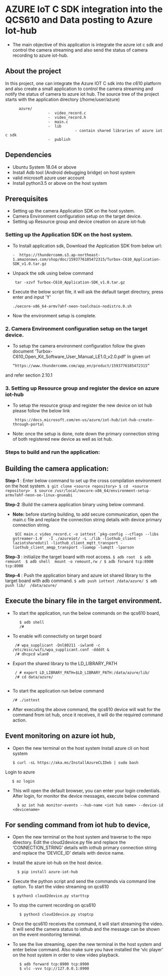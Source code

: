 #  AZURE IoT C SDK integration into the QCS610 and Data posting to Azure Iot-hub
- The main objective of this application is integrate the azure iot c sdk and control the camera streaming and also send the status of  camera recording to azure iot-hub.

## About the project
  In this project, one can integrate the Azure IOT C sdk into the c610 platform and also create a small application to control the camera streaming and notify the status of camera to azure iot hub. The source tree of the project starts with the application directory (/home/user/azure)

          azure/ 
                       -  video_record.c
                       -  video_record.h
                       -  main.c
                       -  lib
                                   - contain shared libraries of azure iot c sdk
                       -  publish

## Dependencies
- Ubuntu System 18.04 or above
- Install Adb tool (Android debugging bridge) on host system
- valid microsoft azure user account
- Install python3.5 or above on the host system 

## Prerequisites
- Setting up the camera Application SDK on the host system.
- Camera Environment configuration setup on the target device.
- Setting up Resource group and device creation on azure iot-hub

### Setting up the Application SDK on the host system.
       
  - To Install application sdk, Download the Application SDK from below url:
      ```
      -  https://thundercomm.s3.ap-northeast-1.amazonaws.com/shop/doc/1593776185472315/Turbox-C610_Application-SDK_v1.0.tar.gz
      ```
   - Unpack the sdk using below command 
       ```
        tar -xzvf Turbox-C610_Application-SDK_v1.0.tar.gz
       ```
   - Execute the below script file, it will ask the default target directory, press enter and input 'Y'
       ```
       ./oecore-x86_64-armv7ahf-neon-toolchain-nodistro.0.sh
       ```
   - Now the environment setup is complete.

 ### 2. Camera Environment configuration setup on the target device.
   -  To setup the camera environment configuration follow the given document ‘Turbox-C610_Open_Kit_Software_User_Manual_LE1.0_v2.0.pdf’ In given url
      ```
      “https://www.thundercomm.com/app_en/product/1593776185472315” 
      ```
   and refer section 2.10.1

### 3. Setting up Resource group and register the device on azure iot-hub
   - To setup the resource group and register the new  device on iot hub please follow the below link    
     ```
      https://docs.microsoft.com/en-us/azure/iot-hub/iot-hub-create-through-portal
     ```
   - Note: once the setup is done, note down the primary  connection string of both registered new device as well as iot hub. 

### Steps to build and run the application: 

## Building the camera application:

**Step-1** : Enter below command to set up the cross compilation environment on the host system.
      ```
        $ git clone <source repository>
        $ cd  <source repository> 
        $ source /usr/local/oecore-x86_64/environment-setup-armv7ahf-neon-oe-linux-gnueabi
      ```
    
**Step-2** :Build the camera application binary using below command.                                       
 - **Note:**  before starting building, to add secure communication, open the main.c file and replace the connection string details with device primary connection string.  
      ```
       $CC main.c video_record.c -o iottest `pkg-config --cflags --libs gstreamer-1.0`  -I ./azureiot/ -L ./lib -liothub_client -laziotsharedutil -liothub_client_mqtt_transport -liothub_client_amqp_transport -luamqp -lumqtt -lparson
      ```    
      
**Step-3** : initialize the target board with root access.
    ```
        $ adb root 
        $ adb remount 
        $ adb shell  mount -o remount,rw /
        $ adb forward tcp:8900 tcp:8900
    ```
      
**Step-4** : Push the application binary and azure iot shared library to the target board with adb command.
    ```
      $ adb push iottest /data/azure/
      $ adb push lib/  /data/azure/
    ```      
      
## Execute the binary file in the target environment.
   - To start the application, run the below commands on the qcs610 board, 
     ```
        $ adb shell
        /#
     ``` 
  -  To enable wifi connectivity on target board
      ```  
       /# wpa_supplicant -Dnl80211 -iwlan0 -c /etc/misc/wifi/wpa_supplicant.conf -ddddt &
       /# dhcpcd wlan0
      ```  
   -  Export the shared library to the LD_LIBRARY_PATH
      ```
       / # export LD_LIBRARY_PATH=$LD_LIBRARY_PATH:/data/azure/lib/
       /# cd data/azure/
  
      ```   
  - To start the application run below command
      ```
      /# ./iottest
      ```
 - After executing the above command, the qcs610 device will wait for the command from iot hub, once it receives, it will do the required command action.

## Event monitoring on azure iot hub,
  - Open the new terminal on the host system
    Install azure cli on host system
    ```   
    $ curl -sL https://aka.ms/InstallAzureCLIDeb | sudo bash
    ```
   Login to azure 
   ```
      $ az login
   ```
  - This will open the default browser, you can enter your login credentials. After login, for monitor the device messages, execute below command
    ```      
      $ az iot hub monitor-events --hub-name <iot hub name> --device-id  <devicename>
    ```  
## For sending command from iot hub to device,
   - Open the new terminal on the host system and traverse to the repo directory.  Edit the cloud2device.py file and replace the ‘CONNECTION_STRING’ details with iothub primary connection string and replace the ‘DEVICE_ID’ details with device name.   
  
  - Install the azure iot-hub on the host device.
  
    ```
      $ pip install azure-iot-hub 
    ``` 
   - Execute the python script and send the commands via command line option. To start the video streaming on qcs610 
     ```
     $ python3 cloud2device.py starttcp    
     ``` 
  -  To stop the current recording on qcs610
     ```   
        $ python3 cloud2device.py stoptcp    
     ```

-  Once the qcs610 receives the command, it will start streaming the video. It will send the camera status to iothub and the message can be shown on the event monitoring terminal.

- To see the live streaming,  open the new terminal in the host system and enter below command. Also make sure you have installed the ‘vlc player’ on the host system in order to view video playback. 
   ```
      $ adb forward tcp:8900 tcp:8900
      $ vlc -vvv tcp://127.0.0.1:8900
   ```  
   
   
